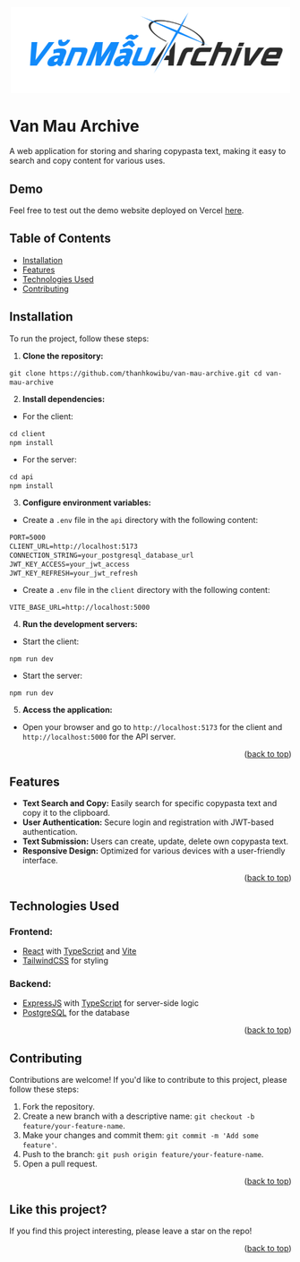 <div align="center">
<a href="https://github.com/thanhkowibu/van-mau-archive">
    <img src="/client/public/logo.png" alt="Logo" width="500">
</a>
</div>

# Van Mau Archive

A web application for storing and sharing copypasta text, making it easy to search and copy content for various uses.

## Demo

Feel free to test out the demo website deployed on Vercel [here](https://vanmauarchive.vercel.app/).

## Table of Contents

- [Installation](#installation)
- [Features](#features)
- [Technologies Used](#technologies-used)
- [Contributing](#contributing)

## Installation

To run the project, follow these steps:

1. **Clone the repository:**
```
git clone https://github.com/thanhkowibu/van-mau-archive.git cd van-mau-archive
```


2. **Install dependencies:**

- For the client:
```
cd client
npm install
```

- For the server:
```
cd api
npm install
```


3. **Configure environment variables:**

- Create a `.env` file in the `api` directory with the following content:
```
PORT=5000
CLIENT_URL=http://localhost:5173
CONNECTION_STRING=your_postgresql_database_url
JWT_KEY_ACCESS=your_jwt_access
JWT_KEY_REFRESH=your_jwt_refresh
```

- Create a `.env` file in the `client` directory with the following content:
```
VITE_BASE_URL=http://localhost:5000
```


4. **Run the development servers:**

- Start the client:
```
npm run dev
```

- Start the server:
```
npm run dev
```

5. **Access the application:**

- Open your browser and go to `http://localhost:5173` for the client and `http://localhost:5000` for the API server.

<p align="right">(<a href="#readme">back to top</a>)</p>

## Features

- **Text Search and Copy:** Easily search for specific copypasta text and copy it to the clipboard.
- **User Authentication:** Secure login and registration with JWT-based authentication.
- **Text Submission:** Users can create, update, delete own copypasta text.
- **Responsive Design:** Optimized for various devices with a user-friendly interface.

<p align="right">(<a href="#readme">back to top</a>)</p>

## Technologies Used

### **Frontend:**
- [React](https://reactjs.org/) with [TypeScript](https://www.typescriptlang.org/) and [Vite](https://vitejs.dev/)
- [TailwindCSS](https://tailwindcss.com/) for styling

### **Backend:**
- [ExpressJS](https://expressjs.com/) with [TypeScript](https://www.typescriptlang.org/) for server-side logic
- [PostgreSQL](https://www.postgresql.org/) for the database

<p align="right">(<a href="#readme">back to top</a>)</p>

## Contributing

Contributions are welcome! If you'd like to contribute to this project, please follow these steps:

1. Fork the repository.
2. Create a new branch with a descriptive name: `git checkout -b feature/your-feature-name`.
3. Make your changes and commit them: `git commit -m 'Add some feature'`.
4. Push to the branch: `git push origin feature/your-feature-name`.
5. Open a pull request.

<p align="right">(<a href="#readme">back to top</a>)</p>

## Like this project?

If you find this project interesting, please leave a star on the repo!

<p align="right">(<a href="#readme">back to top</a>)</p>

